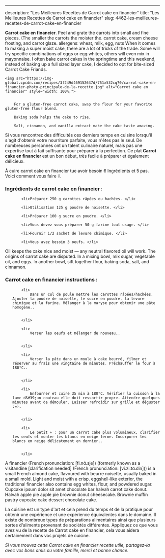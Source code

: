 ---
description: "Les Meilleures Recettes de Carrot cake en financier"
title: "Les Meilleures Recettes de Carrot cake en financier"
slug: 4462-les-meilleures-recettes-de-carrot-cake-en-financier

<p>
	<strong>Carrot cake en financier</strong>. 
	Peel and grate the carrots into small and fine pieces. (The smaller the carrots the moister the. carrot cake, cream cheese frosting, and carrot glaze. allergens: wheat, milk, egg, nuts When it comes to making a super moist cake, there are a lot of tricks of the trade. Some will try specific combinations of eggs or egg whites, others will even mix in mayonnaise. I often bake carrot cakes in the springtime and this weekend, instead of baking up a full sized layer cake, I decided to opt for bite-sized Carrot Cake Friands.
</p>
<p>
	
	<img src="https://img-global.cpcdn.com/recipes/3f249d469152637d/751x532cq70/carrot-cake-en-financier-photo-principale-de-la-recette.jpg" alt="Carrot cake en financier" style="width: 100%;">
	
	
		For a gluten-free carrot cake, swap the flour for your favorite gluten-free flour blend.
	
		Baking soda helps the cake to rise.
	
		Salt, cinnamon, and vanilla extract make the cake taste amazing.
	
</p>

Si vous rencontrez des difficultés ces derniers temps en cuisine lorsqu'il s'agit d'obtenir votre nourriture parfaite, vous n'êtes pas le seul. De nombreuses personnes ont un talent culinaire naturel, mais pas une expertise tout à fait suffisante pour préparer à la perfection. Ce plat <strong> Carrot cake en financier </strong> est un bon début, très facile à préparer et également délicieux.

<!--inarticleads1-->

À cuire carrot cake en financier tue avoir besoin 6 Ingrédients et 5 pas. Voici comment vous faire il.

<h3>Ingrédients de carrot cake en financier :</h3>

<ol>
	
		<li>Préparer 250 g carottes râpées ou hachées. </li>
	
		<li>Utilisation 125 g poudre de noisette. </li>
	
		<li>Préparer 100 g sucre en poudre. </li>
	
		<li>Vous devez vous préparer 50 g farine tout usage. </li>
	
		<li>Fournir 1/2 sachet de levure chimique. </li>
	
		<li>Vous avez besoin 3 oeufs. </li>
	
</ol>

Oil keeps the cake nice and moist — any neutral flavored oil will work. The origins of carrot cake are disputed. In a mixing bowl, mix sugar, vegetable oil, and eggs. In another bowl, sift together flour, baking soda, salt, and cinnamon. 

<!--inarticleads2-->

<h3>Carrot cake en financier instructions :</h3>

<ol>
	
		<li>
			Dans un cul de poule mettre les carottes râpées/hachées. Ajouter la poudre de noisette, le sucre en poudre, la levure chimique et la farine. Mélanger à la maryse pour obtenir une pâte homogène..
			
			
		</li>
	
		<li>
			Verser les oeufs et mélanger de nouveau..
			
			
		</li>
	
		<li>
			Verser la pâte dans un moule à cake beurré, filmer et réserver au frais une vingtaine de minutes. Préchauffer le four à 180°C..
			
			
		</li>
	
		<li>
			Enfourner et cuire 35 min à 180°C. Vérifier la cuisson à la lame d&#39;un couteau elle doit ressortir propre. Attendre quelques minutes avant de démouler. Laisser refroidir sur grille et déguster :=).
			
			
		</li>
	
		<li>
			Le petit + : pour un carrot cake plus volumineux, clarifier les oeufs et monter les blancs en neige ferme. Incorporer les blancs en neige délicatement en dernier..
			
			
		</li>
	
</ol>

A financier (French pronunciation: [fi.nɑ̃.sje]) (formerly known as a visitandine [clarification needed] (French pronunciation: [vi.zi.tɑ̃.din])) is a small French almond cake, flavoured with beurre noisette, usually baked in a small mold. Light and moist with a crisp, eggshell-like exterior, the traditional financier also contains egg whites, flour, and powdered sugar. Cupcake ipsum dolor sit amet chocolate bar halvah carrot cake donut. Halvah apple pie apple pie brownie donut cheesecake. Brownie muffin pastry cupcake cake dessert chocolate cake. 

<!--inarticleads1-->

<p>
La cuisine est un type d'art et cela prend du temps et de la pratique pour obtenir une expérience et une expérience équivalentes dans le domaine. Il existe de nombreux types de préparations alimentaires ainsi que plusieurs sortes d'aliments provenant de sociétés différentes. Appliquez ce que vous avez vu de la recette de Carrot cake en financier, cela vous aidera certainement dans vos projets de cuisine.
</p>

<p>
<i>Si vous trouvez cette Carrot cake en financier recette utile, partagez-la avec vos bons amis ou votre famille, merci et bonne chance.</i>
</p>
